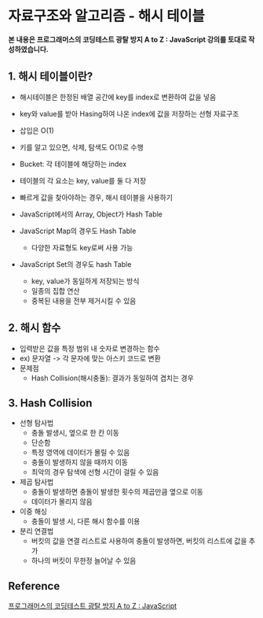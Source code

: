 # 자료구조와 알고리즘 - 해시 테이블



**본 내용은 프로그래머스의 코딩테스트 광탈 방지 A to Z : JavaScript 강의를 토대로 작성하였습니다.**



## 1. 해시 테이블이란?

* 해시테이블은 한정된 배열 공간에 key를 index로 변환하여 값을 넣음
* key와 value를 받아 Hasing하여 나온 index에 값을 저장하는 선형 자료구조
* 삽입은 O(1)
* 키를 알고 있으면, 삭제, 탐색도 O(1)로 수행
* Bucket: 각 테이블에 해당하는 index
* 테이블의 각 요소는 key, value를 둘 다 저장
* 빠르게 값을 찾아야하는 경우, 해시 테이블을 사용하기
* JavaScript에서의 Array, Object가 Hash Table
* JavaScript Map의 경우도 Hash Table
  * 다양한 자료형도 key로써 사용 가능

* JavaScript Set의 경우도 hash Table
  * key, value가 동일하게 저장되는 방식
  * 일종의 집합 연산
  * 중복된 내용을 전부 제거시킬 수 있음




## 2. 해시 함수

* 입력받은 값을 특정 범위 내 숫자로 변경하는 함수
* ex) 문자열 -> 각 문자에 맞는 아스키 코드로 변환
* 문제점
  * Hash Collision(해시충돌): 결과가 동일하여 겹치는 경우



## 3. Hash Collision

* 선형 탐사법
  * 충돌 발생시, 옆으로 한 칸 이동
  * 단순함
  * 특정 영역에 데이터가 몰릴 수 있음
  * 충돌이 발생하지 않을 때까지 이동
  * 최악의 경우 탐색에 선형 시간이 걸릴 수 있음
* 제곱 탐사법
  * 충돌이 발생하면 충돌이 발생한 횟수의 제곱만큼 옆으로 이동
  * 데이터가 몰리지 않음
* 이중 해싱
  * 충돌이 발생 시, 다른 해시 함수를 이용
* 분리 연결법
  * 버킷의 값을 연결 리스트로 사용하여 충돌이 발생하면, 버킷의 리스트에 값을 추가
  * 하나의 버킷이 무한정 늘어날 수 있음



## Reference

[프로그래머스의 코딩테스트 광탈 방지 A to Z : JavaScript](https://school.programmers.co.kr/learn/courses/13213)


